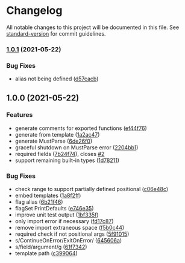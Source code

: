 # Changelog

All notable changes to this project will be documented in this file. See [standard-version](https://github.com/conventional-changelog/standard-version) for commit guidelines.

### [1.0.1](https://github.com/gqgs/argsgen/compare/v1.0.0...v1.0.1) (2021-05-22)


### Bug Fixes

* alias not being defined ([d57cacb](https://github.com/gqgs/argsgen/commit/d57cacbed9fcbe20a088b4f0c8dea2f9bfb7b669))

## 1.0.0 (2021-05-22)


### Features

* generate comments for exported functions ([ef44f76](https://github.com/gqgs/argsgen/commit/ef44f7698ab5b1a3bc0a26b21fbab8eeced9311d))
* generate from template ([1a2ac47](https://github.com/gqgs/argsgen/commit/1a2ac479d54cb24b23c2488ed97e9b14f61ed2b3))
* generate MustParse ([6de26f0](https://github.com/gqgs/argsgen/commit/6de26f0fd4391c28f0edee2d0231b32d043d6583))
* graceful shutdown on MustParse error ([2204bb1](https://github.com/gqgs/argsgen/commit/2204bb18d4886e0a7cacd516e45a2c2f2f251906))
* required fields ([7b24f74](https://github.com/gqgs/argsgen/commit/7b24f74518fd26150d27ac67c4bfe18ed79b1bd4)), closes [#2](https://github.com/gqgs/argsgen/issues/2)
* support remaining built-in types ([1d78211](https://github.com/gqgs/argsgen/commit/1d78211c276ba3de0d8a7c672d87d01cd31ebc49))


### Bug Fixes

* check range to support partially defined positional ([c06e48c](https://github.com/gqgs/argsgen/commit/c06e48cf7c3b69ddca9732938463a9eff14ad8b7))
* embed templates ([1a8f2ff](https://github.com/gqgs/argsgen/commit/1a8f2ff85c70c10dc5de9d1e21a8c56cccfe1c74))
* flag alias ([6b21f46](https://github.com/gqgs/argsgen/commit/6b21f46e970ca149b0a00088ede8a8492d00824e))
* flagSet PrintDefaults ([e746e35](https://github.com/gqgs/argsgen/commit/e746e35383a095c8eb3b3ea1550188d504bbfbe8))
* improve unit test output ([1bf335f](https://github.com/gqgs/argsgen/commit/1bf335f8edbdca32a2c2aa1065c394702bdb784b))
* only import error if necessary ([fd17c87](https://github.com/gqgs/argsgen/commit/fd17c8704e71bb561fffe31ac715c38c6865b6b9))
* remove import extraneous space ([f5b0c44](https://github.com/gqgs/argsgen/commit/f5b0c443ce8512cbf2451e90d1b6e4c28e52d621))
* required check if not positional args ([5f91015](https://github.com/gqgs/argsgen/commit/5f9101509b2a61fd06e61a560e2a6ed46f60391f))
* s/ContinueOnError/ExitOnError/ ([645606a](https://github.com/gqgs/argsgen/commit/645606a039624f2a4143f69f2ed2578d077767ef))
* s/field/argument/g ([61f7342](https://github.com/gqgs/argsgen/commit/61f7342d484a4399cdc0a917d83c991b56e4d325))
* template path ([c399064](https://github.com/gqgs/argsgen/commit/c3990648e58e8bd8a5157fabcce0defc3c641e58))
